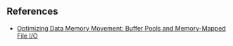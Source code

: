 ## References
- [Optimizing Data Memory Movement: Buffer Pools and Memory-Mapped File I/O](https://medium.com/@ahmedm.saeedelgohary/optimizing-data-memory-movement-buffer-pools-and-memory-mapped-file-i-o-a3b153dc1002)